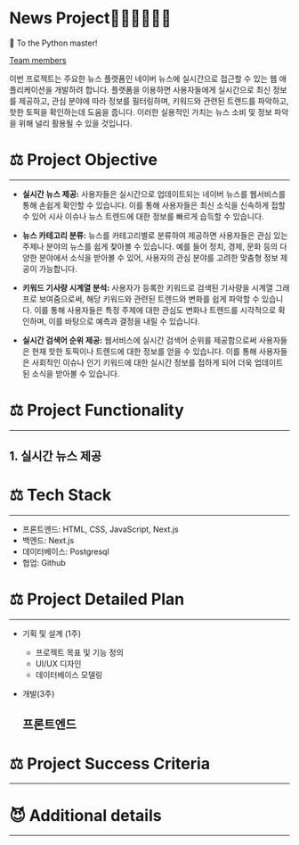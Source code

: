 # News Project👩‍💻👨‍💻🧑‍💻

<aside>
🤪 To the Python master!

</aside>

[Team members](News%20Project%F0%9F%91%A9%E2%80%8D%F0%9F%92%BB%F0%9F%91%A8%E2%80%8D%F0%9F%92%BB%F0%9F%A7%91%E2%80%8D%F0%9F%92%BB%20a6724862239146819f0f2d09113cfadf/Team%20members%20e98f4246362e4014bcc456f3c4882bcb.csv)

이번 프로젝트는 주요한 뉴스 플랫폼인 네이버 뉴스에 실시간으로 접근할 수 있는 웹 애플리케이션을 개발하려 합니다. 플랫폼을 이용하면 사용자들에게 실시간으로 최신 정보를 제공하고, 관심 분야에 따라 정보를 필터링하며, 키워드와 관련된 트렌드를 파악하고, 핫한 토픽을 확인하는데 도움을 줍니다. 이러한 실용적인 가치는 뉴스 소비 및 정보 파악을 위해 널리 활용될 수 있을 것입니다.

# ⚖️ Project Objective

---

- **실시간 뉴스 제공:** 사용자들은 실시간으로 업데이트되는 네이버 뉴스를 웹서비스를 통해 손쉽게 확인할 수 있습니다. 이를 통해 사용자들은 최신 소식을 신속하게 접할 수 있어 시사 이슈나 뉴스 트렌드에 대한 정보를 빠르게 습득할 수 있습니다.

- **뉴스 카테고리 분류:** 뉴스를 카테고리별로 분류하여 제공하면 사용자들은 관심 있는 주제나 분야의 뉴스를 쉽게 찾아볼 수 있습니다. 예를 들어 정치, 경제, 문화 등의 다양한 분야에서 소식을 받아볼 수 있어, 사용자의 관심 분야를 고려한 맞춤형 정보 제공이 가능합니다.

- **키워드 기사량 시계열 분석:** 사용자가 등록한 키워드로 검색된 기사량을 시계열 그래프로 보여줌으로써, 해당 키워드와 관련된 트렌드와 변화를 쉽게 파악할 수 있습니다. 이를 통해 사용자들은 특정 주제에 대한 관심도 변화나 트렌드를 시각적으로 확인하며, 이를 바탕으로 예측과 결정을 내릴 수 있습니다.

- **실시간 검색어 순위 제공:** 웹서비스에 실시간 검색어 순위를 제공함으로써 사용자들은 현재 핫한 토픽이나 트렌드에 대한 정보를 얻을 수 있습니다. 이를 통해 사용자들은 사회적인 이슈나 인기 키워드에 대한 실시간 정보를 접하게 되어 더욱 업데이트된 소식을 받아볼 수 있습니다.

# ⚖️ Project Functionality

---

## 1. 실시간 뉴스 제공

# ⚖️ Tech Stack

---

- 프론트엔드: HTML, CSS, JavaScript, Next.js
- 백엔드: Next.js
- 데이터베이스: Postgresql
- 협업: Github

# ⚖️ Project Detailed Plan

---

- 기획 및 설계 (1주)
    - 프로젝트 목표 및 기능 정의
    - UI/UX 디자인
    - 데이터베이스 모델링
- 개발(3주)
    
    ## 프론트엔드
    

# ⚖️ Project Success Criteria

---

# 😈 Additional details

---

